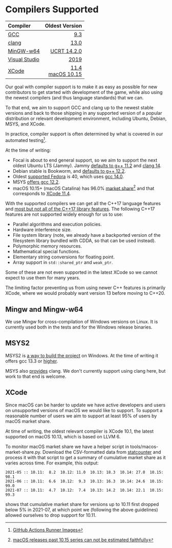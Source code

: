 # Compilers Supported

| Compiler                                             | Oldest Version |
| :---                                                 | ---: |
| [GCC](https://gcc.gnu.org)                           | [9.3](https://gcc.gnu.org/onlinedocs/gcc-9.3.0/gcc/) |
| [clang](https://clang.llvm.org)                      | [13.0](https://releases.llvm.org/13.0.0/docs/index.html) |
| [MinGW-w64](https://www.mingw-w64.org)               | [UCRT 14.2.0](https://www.mingw-w64.org/downloads/)  |
| [Visual Studio](https://visualstudio.microsoft.com/) | [2019](COMPILING-VS-VCPKG.md) |
| [XCode](https://developer.apple.com/xcode)           | [11.4](https://developer.apple.com/documentation/xcode-release-notes/xcode-11_4-release-notes) <br/> [macOS 10.15](https://en.wikipedia.org/wiki/MacOS_Catalina) |

Our goal with compiler support is to make it as easy as possible for new
contributors to get started with development of the game, while also using the
newest compilers (and thus language standards) that we can.

To that end, we aim to support GCC and clang up to the newest stable versions
and back to those shipping in any supported version of a popular distribution
or relevant development environment, including Ubuntu, Debian, MSYS, and XCode.

In practice, compiler support is often determined by what is covered in our
automated testing[^1].

[^1]: [GitHub Actions Runner Images](https://github.com/actions/runner-images?tab=readme-ov-file#available-images)

At the time of writing:
* Focal is about to end general support, so we aim to support the next oldest
  Ubuntu LTS (Jammy).  Jammy [defaults to g++
  11.2](https://packages.ubuntu.com/jammy/g++) and [clang
  14](https://packages.ubuntu.com/jammy/clang).
* Debian stable is Bookworm, and [defaults to g++
  12.2](https://packages.debian.org/bookworm/g++).
* Oldest [supported Fedora](https://fedoraproject.org/wiki/Releases) is 40,
  which uses [gcc
  14.0](https://fedoraproject.org/wiki/Changes/GNUToolchainF40).
* MSYS [offers gcc 12.2](https://packages.msys2.org/base).
* macOS 10.15+ (macOS Catalina) has 96.0% [market
  share](https://gs.statcounter.com/os-version-market-share/macos/desktop/worldwide)[^2]
  and that corresponds to [XCode 11.4](https://xcodereleases.com/).

[^2]: [macOS releases past 10.15 series can not be estimated faithfully](https://bugs.webkit.org/show_bug.cgi?id=216593)

With the supported compilers we can get all the C++17 language
features and [most but not all of the C++17 library
features](https://en.cppreference.com/w/cpp/compiler_support/17).  The
following C++17 features are not supported widely enough for us to use:

* Parallel algorithms and execution policies.
* Hardware interference size.
* File system library (note, we already have a backported version of the
  filesystem library bundled with CDDA, so that can be used instead).
* Polymorphic memory resources.
* Mathematical special functions.
* Elementary string conversions for floating point.
* Array support in `std::shared_ptr` and `weak_ptr`.

Some of these are not even supported in the latest XCode so we cannot expect to
use them for many years.

The limiting factor preventing us from using newer C++ features is primarily
XCode, where we would probably want version 13 before moving to C++20.

## Mingw and Mingw-w64

We use Mingw for cross-compilation of Windows versions on Linux.
It is currently used both in the tests and for the Windows release binaries.

## MSYS2

MSYS2 is [a way to build the project](COMPILING-MSYS.md) on Windows.
At the time of writing it offers gcc 13.3 or [higher](https://packages.msys2.org/search?q=gcc).

MSYS also [provides](https://packages.msys2.org/search?&q=clang) clang.
We don't currently support using clang here, but work to that end is welcome.

## XCode

Since macOS can be harder to update we have active developers and users on
unsupported versions of macOS we would like to support.  To support a reasonable
number of users we aim to support at least 95% of users by macOS market share.

At time of writing, the oldest relevant compiler is XCode 10.1, the latest
supported on macOS 10.13, which is based on LLVM 6.

To monitor macOS market share we have a helper script in
tools/macos-market-share.py.  Download the CSV-formatted data from
[statcounter](https://gs.statcounter.com/os-version-market-share/macos/desktop/worldwide)
and process it with that script to get a summary of cumulative market share as
it varies across time.  For example, this output:

```
2021-05 :: 10.11:  8.2  10.12: 11.0  10.13: 18.3  10.14: 27.0  10.15: 98.1
2021-06 :: 10.11:  6.6  10.12:  9.3  10.13: 16.3  10.14: 24.6  10.15: 99.0
2021-07 :: 10.11:  4.7  10.12:  7.4  10.13: 14.2  10.14: 22.1  10.15: 99.3
```

shows that cumulative market share for versions up to 10.11 first dropped below
5% in 2021-07, at which point we (following the above guidelines) allowed
ourselves to drop support for 10.11.
